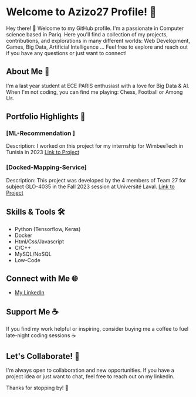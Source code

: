 # Welcome to Azizo27 Profile! 🚀


Hey there! 👋 Welcome to my GitHub profile. I'm a passionate in Computer science based in Pariq. Here you'll find a collection of my projects, contributions, and explorations in many different worlds: Web Development, Games, Big Data, Artificial Intelligence ... 
Feel free to explore and reach out if you have any questions or just want to connect!

## About Me 🌟

I'm a last year student at ECE PARIS enthusiast with a love for Big Data & AI. When I'm not coding, you can find me playing: Chess, Football or Among Us.

## Portfolio Highlights 🎨

### [ML-Recommendation ]
Description: I worked on this project for my internship for WimbeeTech in Tunisia in 2023
[Link to Project](https://github.com/Azizo27/ML-Recommendation)

### [Docked-Mapping-Service]
Description: This project was developed by the 4 members of Team 27 for subject GLO-4035 in the Fall 2023 session at Université Laval.
[Link to Project](https://github.com/Azizo27/Docked-Mapping-Service)

## Skills & Tools 🛠️

- Python (Tensorflow, Keras)
- Docker
- Html/Css/Javascript
- C/C++
- MySQL/NoSQL
- Low-Code

## Connect with Me 🌐

- [My LinkedIn](https://www.linkedin.com/in/abdelaziz-abdelkefi)

## Support Me ☕

If you find my work helpful or inspiring, consider buying me a coffee to fuel late-night coding sessions ☕️

## Let's Collaborate! 🤝

I'm always open to collaboration and new opportunities. If you have a project idea or just want to chat, feel free to reach out on my linkedin.

Thanks for stopping by! 🙏
